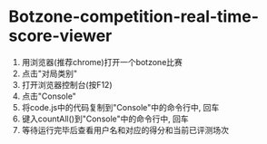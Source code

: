 # Botzone-competition-real-time-score-viewer
1. 用浏览器(推荐chrome)打开一个botzone比赛
2. 点击"对局类别"
3. 打开浏览器控制台(按F12)
4. 点击"Console"
5. 将code.js中的代码复制到"Console"中的命令行中, 回车
6. 键入countAll()到"Console"中的命令行中, 回车
7. 等待运行完毕后查看用户名和对应的得分和当前已评测场次
